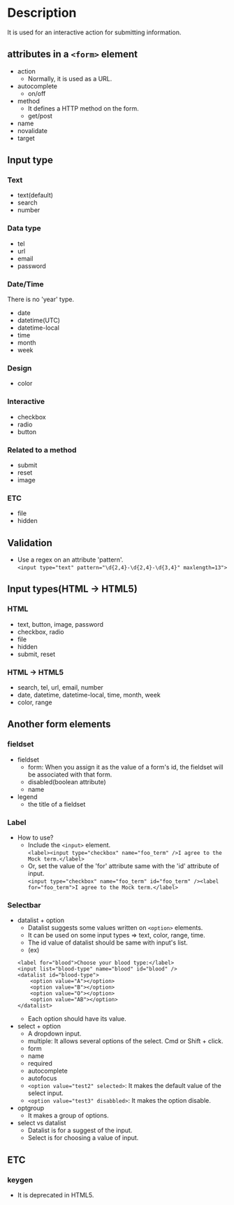 # Description
It is used for an interactive action for submitting information.

## attributes in a `<form>` element
- action
    - Normally, it is used as a URL.  
- autocomplete  
    - on/off  
- method  
    - It defines a HTTP method on the form.  
    - get/post  
- name  
- novalidate  
- target

## Input type  
### Text
- text(default)  
- search
- number

### Data type
- tel  
- url  
- email  
- password  

### Date/Time  
There is no 'year' type.  
- date  
- datetime(UTC)  
- datetime-local  
- time  
- month  
- week  

### Design
- color  

### Interactive  
- checkbox  
- radio  
- button  

### Related to a method
- submit  
- reset    
- image

### ETC 
- file   
- hidden

## Validation  
- Use a regex on an attribute 'pattern'.  
`<input type="text" pattern="\d{2,4}-\d{2,4}-\d{3,4}" maxlength=13">`  

## Input types(HTML -> HTML5)
### HTML
- text, button, image, password    
- checkbox, radio  
- file  
- hidden  
- submit, reset  

### HTML -> HTML5
- search, tel, url, email, number  
- date, datetime, datetime-local, time, month, week  
- color, range  

## Another form elements
### fieldset
- fieldset
    - form: When you assign it as the value of a form's id, the fieldset will be associated with that form.  
    - disabled(boolean attribute)  
    - name
- legend
    - the title of a fieldset

### Label
- How to use?
    - Include the `<input>` element.  
    `<label><input type="checkbox" name="foo_term" />I agree to the Mock term.</label>`  
    - Or, set the value of the 'for' attribute same with the 'id' attribute of input.  
    `<input type="checkbox" name="foo_term" id="foo_term" /><label for="foo_term">I agree to the Mock term.</label>`

### Selectbar
- datalist + option  
    - Datalist suggests some values written on `<option>` elements.
    - It can be used on some input types => text, color, range, time.  
    - The id value of datalist should be same with input's list.  
    - (ex)  
    ```  
    <label for="blood">Choose your blood type:</label>  
    <input list="blood-type" name="blood" id="blood" />   
    <datalist id="blood-type">  
        <option value="A"></option>  
        <option value="B"></option>  
        <option value="O"></option>  
        <option value="AB"></option>  
    </datalist>  
    ```
    - Each option should have its value.
- select + option  
    - A dropdown input.
    - multiple: It allows several options of the select. Cmd or Shift + click.
    - form
    - name
    - required
    - autocomplete
    - autofocus
    - `<option value="test2" selected>`: It makes the default value of the select input.
    - `<option value="test3" disabbled>`: It makes the option disable.
- optgroup
    - It makes a group of options.
- select vs datalist
    - Datalist is for a suggest of the input.
    - Select is for choosing a value of input.

## ETC
### keygen
- It is deprecated in HTML5.